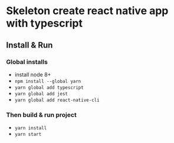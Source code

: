 # Skeleton create react native app with typescript


## Install & Run

### Global installs

* install node 8+
* `npm install --global yarn`
* `yarn global add typescript`
* `yarn global add jest`
* `yarn global add react-native-cli`

### Then build & run project

* `yarn install`
* `yarn start`
